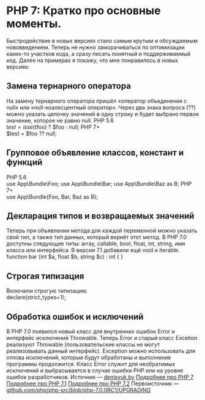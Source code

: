 # PHP 7: Кратко про основные моменты.

Быстродействие в новых версиях стало самым крутым и обсуждаемым нововведением. Теперь не нужно заморачиваться по оптимизации каких-то участков кода, а сразу писать понятный и поддерживаемый код. Далее на примерах я покажу, что мне понравилось в новых версиях:

## Замена тернарного оператора

На замену тернарного оператора пришёл «оператор объединения с null» или «null-коалесцентный оператор». Через два знака вопроса (??) можно указать цепочку значений в одну строку и будет выбрано первое значение, которое не равно null. PHP 5.6  
$test = isset($foo) ? $foo : null; PHP 7+  
$test = $foo ?? null;

## Групповое объявление классов, констант и функций

PHP 5.6  
use App\Bundle\Foo; use App\Bundle\Bar; use App\Bundle\Baz as B; PHP 7+  
use App\Bundle\{Foo, Bar, Baz as B};

## Декларация типов и возвращаемых значений

Теперь при объявлении метода для каждой переменной можно указать свой тип, а также тип данных, который вернёт этот метод. В PHP 7.0 доступны следующие типы: array, callable, bool, float, int, string, имя класса или интерфейса. В версии 7.1 добавили ещё void и iterable.  
function bar (int $a, float $b, string $c) : int { }

## Строгая типизация

Включили строгую типизацию  
declare(strict_types=1);

## Обработка ошибок и исключений

В PHP 7.0 появился новый класс для внутренних ошибок Error и интерфейс исключений Throwable. Теперь Error и старый класс Excetion реализуют Throwable (пользовательские классы не могут реализовывать данный интерфейс). Exception можно использовать для отлова исключений, которые будут обработаны и выполнение программы продолжится. Класс Error служит для необратимых исключений и выбрасывается в случае ошибки PHP или на уровне ошибок разработчиков. Источник — [denisyuk.by](denisyuk.by/all/putevoditel-po-novovvedeniyam-php7) [Подробнее про PHP 7](habrahabr.ru/post/280071/) [Подробнее про PHP 7.1](habrahabr.ru/post/309858/) [Подробнее про PHP 7.2](habrahabr.ru/company/avito/blog/335584/) Первоисточник — [github.com/php/php-src/blob/php-7.0.0RC1/UPGRADING](github.com/php/php-src/blob/php-7.0.0RC1/UPGRADING)
